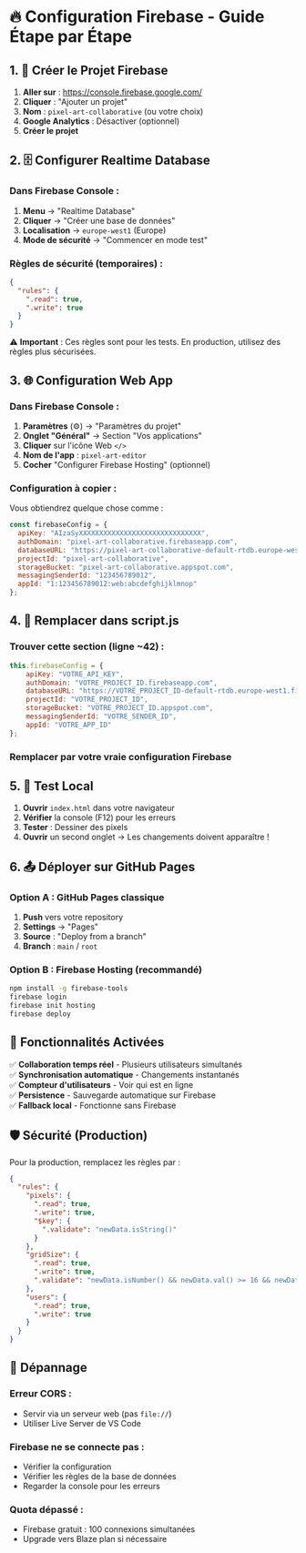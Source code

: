 # 🔥 Configuration Firebase - Guide Étape par Étape

## 1. 📝 Créer le Projet Firebase

1. **Aller sur** : https://console.firebase.google.com/
2. **Cliquer** : "Ajouter un projet"
3. **Nom** : `pixel-art-collaborative` (ou votre choix)
4. **Google Analytics** : Désactiver (optionnel)
5. **Créer le projet**

## 2. 🗄️ Configurer Realtime Database

### Dans Firebase Console :
1. **Menu** → "Realtime Database"
2. **Cliquer** → "Créer une base de données"
3. **Localisation** → `europe-west1` (Europe)
4. **Mode de sécurité** → "Commencer en mode test"

### Règles de sécurité (temporaires) :
```json
{
  "rules": {
    ".read": true,
    ".write": true
  }
}
```

⚠️ **Important** : Ces règles sont pour les tests. En production, utilisez des règles plus sécurisées.

## 3. 🌐 Configuration Web App

### Dans Firebase Console :
1. **Paramètres** (⚙️) → "Paramètres du projet"
2. **Onglet "Général"** → Section "Vos applications"
3. **Cliquer** sur l'icône Web `</>`
4. **Nom de l'app** : `pixel-art-editor`
5. **Cocher** "Configurer Firebase Hosting" (optionnel)

### Configuration à copier :
Vous obtiendrez quelque chose comme :
```javascript
const firebaseConfig = {
  apiKey: "AIzaSyXXXXXXXXXXXXXXXXXXXXXXXXXXXXXX",
  authDomain: "pixel-art-collaborative.firebaseapp.com",
  databaseURL: "https://pixel-art-collaborative-default-rtdb.europe-west1.firebasedatabase.app/",
  projectId: "pixel-art-collaborative",
  storageBucket: "pixel-art-collaborative.appspot.com",
  messagingSenderId: "123456789012",
  appId: "1:123456789012:web:abcdefghijklmnop"
};
```

## 4. 🔧 Remplacer dans script.js

### Trouver cette section (ligne ~42) :
```javascript
this.firebaseConfig = {
    apiKey: "VOTRE_API_KEY",
    authDomain: "VOTRE_PROJECT_ID.firebaseapp.com",
    databaseURL: "https://VOTRE_PROJECT_ID-default-rtdb.europe-west1.firebasedatabase.app/",
    projectId: "VOTRE_PROJECT_ID",
    storageBucket: "VOTRE_PROJECT_ID.appspot.com",
    messagingSenderId: "VOTRE_SENDER_ID",
    appId: "VOTRE_APP_ID"
};
```

### Remplacer par votre vraie configuration Firebase

## 5. 🚀 Test Local

1. **Ouvrir** `index.html` dans votre navigateur
2. **Vérifier** la console (F12) pour les erreurs
3. **Tester** : Dessiner des pixels
4. **Ouvrir** un second onglet → Les changements doivent apparaître !

## 6. 📤 Déployer sur GitHub Pages

### Option A : GitHub Pages classique
1. **Push** vers votre repository
2. **Settings** → "Pages" 
3. **Source** : "Deploy from a branch"
4. **Branch** : `main` / `root`

### Option B : Firebase Hosting (recommandé)
```bash
npm install -g firebase-tools
firebase login
firebase init hosting
firebase deploy
```

## 🔧 Fonctionnalités Activées

✅ **Collaboration temps réel** - Plusieurs utilisateurs simultanés  
✅ **Synchronisation automatique** - Changements instantanés  
✅ **Compteur d'utilisateurs** - Voir qui est en ligne  
✅ **Persistence** - Sauvegarde automatique sur Firebase  
✅ **Fallback local** - Fonctionne sans Firebase  

## 🛡️ Sécurité (Production)

Pour la production, remplacez les règles par :
```json
{
  "rules": {
    "pixels": {
      ".read": true,
      ".write": true,
      "$key": {
        ".validate": "newData.isString()"
      }
    },
    "gridSize": {
      ".read": true,
      ".write": true,
      ".validate": "newData.isNumber() && newData.val() >= 16 && newData.val() <= 128"
    },
    "users": {
      ".read": true,
      ".write": true
    }
  }
}
```

## 🐛 Dépannage

### Erreur CORS :
- Servir via un serveur web (pas `file://`)
- Utiliser Live Server de VS Code

### Firebase ne se connecte pas :
- Vérifier la configuration
- Vérifier les règles de la base de données
- Regarder la console pour les erreurs

### Quota dépassé :
- Firebase gratuit : 100 connexions simultanées
- Upgrade vers Blaze plan si nécessaire
